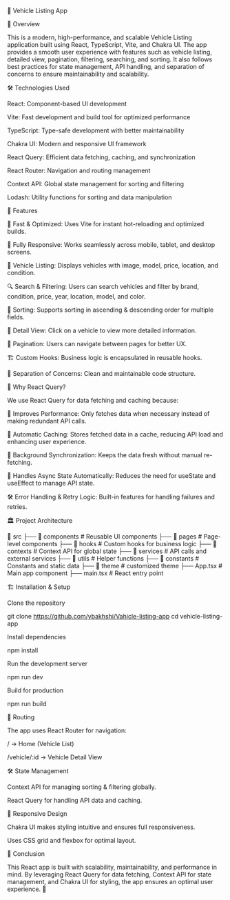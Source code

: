🚗 Vehicle Listing App

📌 Overview

This is a modern, high-performance, and scalable Vehicle Listing application built using React, TypeScript, Vite, and Chakra UI. The app provides a smooth user experience with features such as vehicle listing, detailed view, pagination, filtering, searching, and sorting. It also follows best practices for state management, API handling, and separation of concerns to ensure maintainability and scalability.

🛠️ Technologies Used

React: Component-based UI development

Vite: Fast development and build tool for optimized performance

TypeScript: Type-safe development with better maintainability

Chakra UI: Modern and responsive UI framework

React Query: Efficient data fetching, caching, and synchronization

React Router: Navigation and routing management

Context API: Global state management for sorting and filtering

Lodash: Utility functions for sorting and data manipulation

🎯 Features

🚀 Fast & Optimized: Uses Vite for instant hot-reloading and optimized builds.

📱 Fully Responsive: Works seamlessly across mobile, tablet, and desktop screens.

📑 Vehicle Listing: Displays vehicles with image, model, price, location, and condition.

🔍 Search & Filtering: Users can search vehicles and filter by brand, condition, price, year, location, model, and color.

🔄 Sorting: Supports sorting in ascending & descending order for multiple fields.

🔗 Detail View: Click on a vehicle to view more detailed information.

📄 Pagination: Users can navigate between pages for better UX.

🏗️ Custom Hooks: Business logic is encapsulated in reusable hooks.

🎯 Separation of Concerns: Clean and maintainable code structure.

🚀 Why React Query?

We use React Query for data fetching and caching because:

🚄 Improves Performance: Only fetches data when necessary instead of making redundant API calls.

💾 Automatic Caching: Stores fetched data in a cache, reducing API load and enhancing user experience.

🔄 Background Synchronization: Keeps the data fresh without manual re-fetching.

🎯 Handles Async State Automatically: Reduces the need for useState and useEffect to manage API state.

🛠️ Error Handling & Retry Logic: Built-in features for handling failures and retries.

🏛️ Project Architecture

📂 src
├── 📂 components # Reusable UI components
├── 📂 pages # Page-level components
├── 📂 hooks # Custom hooks for business logic
├── 📂 contexts # Context API for global state
├── 📂 services # API calls and external services
├── 📂 utils # Helper functions
├── 📂 constants # Constants and static data
├── 📂 theme # customized theme
├── App.tsx # Main app component
├── main.tsx # React entry point

🏗️ Installation & Setup

Clone the repository

git clone https://github.com/ybakhshi/Vahicle-listing-app
cd vehicle-listing-app

Install dependencies

npm install

Run the development server

npm run dev

Build for production

npm run build

🔗 Routing

The app uses React Router for navigation:

/ → Home (Vehicle List)

/vehicle/:id → Vehicle Detail View

🛠️ State Management

Context API for managing sorting & filtering globally.

React Query for handling API data and caching.

📱 Responsive Design

Chakra UI makes styling intuitive and ensures full responsiveness.

Uses CSS grid and flexbox for optimal layout.

🎯 Conclusion

This React app is built with scalability, maintainability, and performance in mind. By leveraging React Query for data fetching, Context API for state management, and Chakra UI for styling, the app ensures an optimal user experience. 🚀
